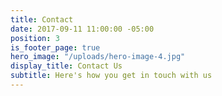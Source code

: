 ```yaml
---
title: Contact
date: 2017-09-11 11:00:00 -05:00
position: 3
is_footer_page: true
hero_image: "/uploads/hero-image-4.jpg"
display_title: Contact Us
subtitle: Here's how you get in touch with us
---
```


